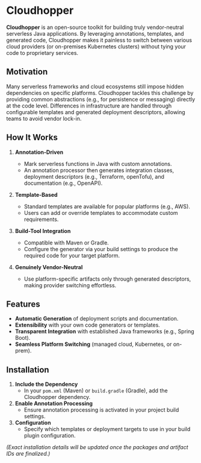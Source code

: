 # Cloudhopper

**Cloudhopper** is an open-source toolkit for building truly vendor-neutral serverless Java applications. By leveraging annotations, templates, and generated code, Cloudhopper makes it painless to switch between various cloud providers (or on-premises Kubernetes clusters) without tying your code to proprietary services.

## Motivation

Many serverless frameworks and cloud ecosystems still impose hidden dependencies on specific platforms. Cloudhopper tackles this challenge by providing common abstractions (e.g., for persistence or messaging) directly at the code level. Differences in infrastructure are handled through configurable templates and generated deployment descriptors, allowing teams to avoid vendor lock-in.

## How It Works

1. **Annotation-Driven**
   - Mark serverless functions in Java with custom annotations.
   - An annotation processor then generates integration classes, deployment descriptors (e.g., Terraform, openTofu), and documentation (e.g., OpenAPI).

2. **Template-Based**
   - Standard templates are available for popular platforms (e.g., AWS).
   - Users can add or override templates to accommodate custom requirements.

3. **Build-Tool Integration**
   - Compatible with Maven or Gradle.
   - Configure the generator via your build settings to produce the required code for your target platform.

4. **Genuinely Vendor-Neutral**
   - Use platform-specific artifacts only through generated descriptors, making provider switching effortless.

## Features

- **Automatic Generation** of deployment scripts and documentation.
- **Extensibility** with your own code generators or templates.
- **Transparent Integration** with established Java frameworks (e.g., Spring Boot).
- **Seamless Platform Switching** (managed cloud, Kubernetes, or on-prem).

## Installation

1. **Include the Dependency**
   - In your `pom.xml` (Maven) or `build.gradle` (Gradle), add the Cloudhopper dependency.
2. **Enable Annotation Processing**
   - Ensure annotation processing is activated in your project build settings.
3. **Configuration**
   - Specify which templates or deployment targets to use in your build plugin configuration.

*(Exact installation details will be updated once the packages and artifact IDs are finalized.)*



